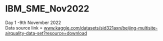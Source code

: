 # IBM_SME_Nov2022
Day 1 -9th November 2022  
Data source link = www.kaggle.com/datasets/sid321axn/beijing-multisite-airquality-data-set?resource=download
